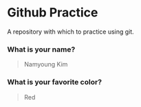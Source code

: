 # Github Practice

A repository with which to practice using git.

### What is your name?

> Namyoung Kim


### What is your favorite color?

> Red
